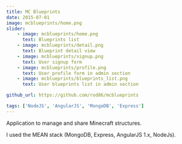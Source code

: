 ```yaml
---
title: MC Blueprints
date: 2015-07-01
image: mcblueprints/home.png
slider:
    - image: mcblueprints/home.png
      text: Blueprints list
    - image: mcblueprints/detail.png
      text: Blueprint detail view
    - image: mcblueprints/signup.png
      text: User signup form
    - image: mcblueprints/profile.png
      text: User profile form in admin section
    - image: mcblueprints/blueprints_list.png
      text: User blueprints list in admin section

github_url: https://github.com/rod86/mcblueprints

tags: ['NodeJS', 'AngularJS', 'MongoDB', 'Express']
---
```


Application to manage and share Minecraft structures.

I used the MEAN stack (MongoDB, Express, AngularJS 1.x, NodeJs).